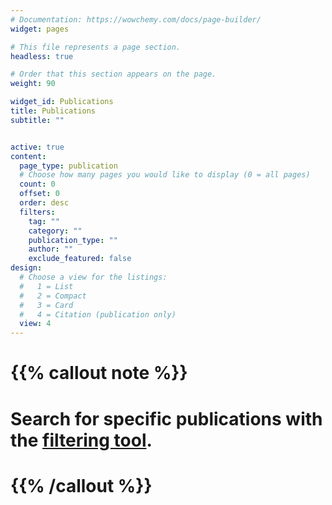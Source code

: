 ```yaml
---
# Documentation: https://wowchemy.com/docs/page-builder/
widget: pages

# This file represents a page section.
headless: true

# Order that this section appears on the page.
weight: 90

widget_id: Publications
title: Publications
subtitle: ""


active: true
content:
  page_type: publication
  # Choose how many pages you would like to display (0 = all pages)
  count: 0
  offset: 0
  order: desc
  filters:
    tag: ""
    category: ""
    publication_type: ""
    author: ""
    exclude_featured: false
design:
  # Choose a view for the listings:
  #   1 = List
  #   2 = Compact
  #   3 = Card
  #   4 = Citation (publication only)
  view: 4
---
```


# {{% callout note %}}
# Search for specific publications with the [filtering tool](./publication/).
# {{% /callout %}}
